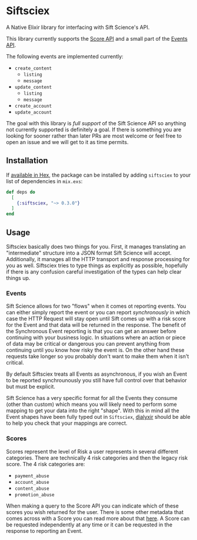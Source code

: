 # Siftsciex

A Native Elixir library for interfacing with Sift Science's API.

This library currently supports the [Score API](https://siftscience.com/developers/docs/curl/score-api/overview) and a small part of the [Events API](https://siftscience.com/developers/docs/curl/events-api/overview).

The following events are implemented currently:

  * `create_content`
    * `listing`
    * `message`
  * `update_content`
    * `listing`
    * `message`
  * `create_account`
  * `update_account`

The goal with this library is _full support_ of the Sift Science API so anything not currently supported is definitely a goal.  If there is something you are looking for sooner rather than later PRs are most welcome or feel free to open an issue and we will get to it as time permits.

## Installation

If [available in Hex](https://hex.pm/docs/publish), the package can be installed
by adding `siftsciex` to your list of dependencies in `mix.exs`:

```elixir
def deps do
  [
    {:siftsciex, "~> 0.3.0"}
  ]
end
```

## Usage

Siftsciex basically does two things for you.  First, it manages translating an "intermediate" structure into a JSON format Sift Science will accept.  Additionally, it manages all the HTTP transport and response processing for you as well.  Siftsciex tries to type things as explicitly as possible, hopefully if there is any confusion careful investigation of the types can help clear things up.

### Events

Sift Science allows for two "flows" when it comes ot reporting events.  You can either simply report the event or you can report _synchronously_ in which case the HTTP Request will stay open until Sift comes up with a risk score for the Event and that data will be returned in the response.  The benefit of the Synchronous Event reporting is that you can get an answer before continuing with your business logic.  In situations where an action or piece of data may be critical or dangerous you can prevent anything from continuing until you know how risky the event is.  On the other hand these requests take longer so you probably don't want to make them when it isn't critical.

By default Siftsciex treats all Events as asynchronous, if you wish an Event to be reported synchrounously you still have full control over that behavior but must be explicit.

Sift Science has a very specific format for all the Events they consume (other than custom) which means you will likely need to perform some mapping to get your data into the right "shape".  With this in mind all the Event shapes have been fully typed out in `Siftsciex`, [dialyxir](https://hex.pm/packages/dialyxir) should be able to help you check that your mappings are correct.

### Scores

Scores represent the level of Risk a user represents in several different categories.  There are technically 4 risk categories and then the legacy risk score.  The 4 risk categories are:

  * `payment_abuse`
  * `account_abuse`
  * `content_abuse`
  * `promotion_abuse`

When making a query to the Score API you can indicate which of these scores you wish returned for the user.  There is some other metadata that comes across with a Score you can read more about that [here](https://siftscience.com/developers/docs/curl/score-api/synchronous-scores).  A Score can be requested independently at any time or it can be requested in the response to reporting an Event.
